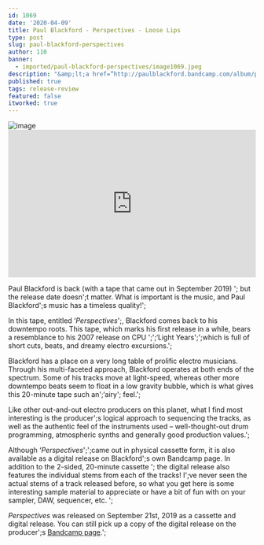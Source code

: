 ```yaml
---
id: 1069
date: '2020-04-09'
title: Paul Blackford - Perspectives - Loose Lips
type: post
slug: paul-blackford-perspectives
author: 110
banner:
  - imported/paul-blackford-perspectives/image1069.jpeg
description: "&amp;lt;a href=”http://paulblackford.bandcamp.com/album/perspectives”&amp;gt;Perspectives by Paul Blackford&amp;lt;/a&amp;gt; Paul Blackford is back (with a tape that came out in September 2019) – but the release date doesn’t matter. What is important is the music, and Paul Blackford’s music has a timeless quality!\_ In this tape, entitled ‘Perspectives’, Blackford comes back to his downtempo roots. This tape, which marks [...]Read More..."
published: true
tags: release-review
featured: false
itworked: true
---
```

![image](../imported/paul-blackford-perspectives/image1069.jpeg)<iframe width='100%' height='300' scrolling='no' frameborder='no' allow='autoplay' src='https://bandcamp.com/EmbeddedPlayer/album=1860856939/size=large/bgcol=ffffff/linkcol=0687f5/tracklist=false/artwork=small/transparent=true/'></iframe>

Paul Blackford is back (with a tape that came out in September 2019) '; but the release date doesn';t matter. What is important is the music, and Paul Blackford';s music has a timeless quality!';

In this tape, entitled ‘_Perspectives_';, Blackford comes back to his downtempo roots. This tape, which marks his first release in a while, bears a resemblance to his 2007 release on CPU ';';‘Light Years';';which is full of short cuts, beats, and dreamy electro excursions.';

Blackford has a place on a very long table of prolific electro musicians. Through his multi-faceted approach, Blackford operates at both ends of the spectrum. Some of his tracks move at light-speed, whereas other more downtempo beats seem to float in a low gravity bubble, which is what gives this 20-minute tape such an';‘airy'; feel.';

Like other out-and-out electro producers on this planet, what I find most interesting is the producer';s logical approach to sequencing the tracks, as well as the authentic feel of the instruments used – well-thought-out drum programming, atmospheric synths and generally good production values.';

Although ‘_Perspectives_';';came out in physical cassette form, it is also available as a digital release on Blackford';s own Bandcamp page. In addition to the 2-sided, 20-minute cassette '; the digital release also features the individual stems from each of the tracks! I';ve never seen the actual stems of a track released before, so what you get here is some interesting sample material to appreciate or have a bit of fun with on your sampler, DAW, sequencer, etc. ';

_Perspectives_ was released on September 21st, 2019 as a cassette and digital release. You can still pick up a copy of the digital release on the producer';s [Bandcamp page](https://paulblackford.bandcamp.com/).';